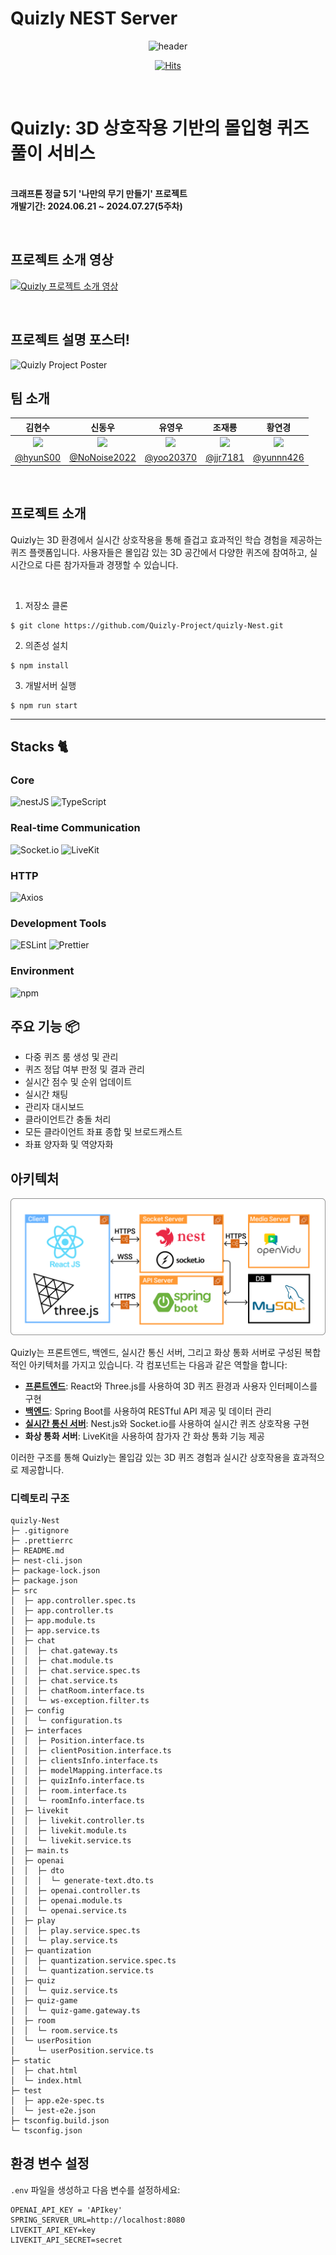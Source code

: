 # Quizly NEST Server

<div align="center">
<!-- <img width="329" alt="Quizly Logo" src="https://github.com/Quizly-Project/.github/raw/main/profile/img/logo.png"> -->
  
![header](https://capsule-render.vercel.app/api?type=waving&color=auto&height=200&section=header&text=Quizly&fontSize=50&animation=twinkling&text-color=black)

[![Hits](https://hits.seeyoufarm.com/api/count/incr/badge.svg?url=https://github.com/Quizly-Project/quizly-Nest&count_bg=%2379C83D&title_bg=%23555555&icon=&icon_color=%23E7E7E7&title=hits&edge_flat=false)](https://hits.seeyoufarm.com)

</div>

<br/>

# Quizly: 3D 상호작용 기반의 몰입형 퀴즈 풀이 서비스

<br> **크래프톤 정글 5기 '나만의 무기 만들기' 프로젝트** <br/>
**개발기간: 2024.06.21 ~ 2024.07.27(5주차)**

<br/>

## 프로젝트 소개 영상

[![Quizly 프로젝트 소개 영상](https://img.youtube.com/vi/YOUR_VIDEO_ID/0.jpg)](https://www.youtube.com/watch?v=YOUR_VIDEO_ID)

<br/>

## 프로젝트 설명 포스터!

<img alt="Quizly Project Poster" src="https://github.com/user-attachments/assets/a4b8ea05-d0f3-4f37-840a-1423b14fc2a3">

<br/>

## 팀 소개

|                           김현수                           |                             신동우                             |                           유영우                            |                           조재룡                           |                           황연경                            |
| :--------------------------------------------------------: | :------------------------------------------------------------: | :---------------------------------------------------------: | :--------------------------------------------------------: | :---------------------------------------------------------: |
| <img width="160px" src="https://github.com/hyunS00.png" /> | <img width="160px" src="https://github.com/NoNoise2022.png" /> | <img width="160px" src="https://github.com/yoo20370.png" /> | <img width="160px" src="https://github.com/jjr7181.png" /> | <img width="160px" src="https://github.com/yunnn426.png" /> |
|           [@hyunS00](https://github.com/hyunS00)           |         [@NoNoise2022](https://github.com/NoNoise2022)         |          [@yoo20370](https://github.com/yoo20370)           |           [@jjr7181](https://github.com/jjr7181)           |          [@yunnn426](https://github.com/yunnn426)           |

<br/>

## 프로젝트 소개

Quizly는 3D 환경에서 실시간 상호작용을 통해 즐겁고 효과적인 학습 경험을 제공하는 퀴즈 플랫폼입니다. 사용자들은 몰입감 있는 3D 공간에서 다양한 퀴즈에 참여하고, 실시간으로 다른 참가자들과 경쟁할 수 있습니다.

<br/>

1. 저장소 클론
```
$ git clone https://github.com/Quizly-Project/quizly-Nest.git
```
2. 의존성 설치
```
$ npm install
```

3. 개발서버 실행
```
$ npm run start
```

---

## Stacks 🐈

### Core
![nestJS](https://img.shields.io/badge/nestJS-CB3837?style=for-the-badge&logo=nestJS&logoColor=white)
![TypeScript](https://img.shields.io/badge/TypeScript-3178C6?style=for-the-badge&logo=typescript&logoColor=white)

### Real-time Communication
![Socket.io](https://img.shields.io/badge/Socket.io-010101?style=for-the-badge&logo=socket.io&logoColor=white)
![LiveKit](https://img.shields.io/badge/LiveKit-2A2A2A?style=for-the-badge&logo=webrtc&logoColor=white)

### HTTP
![Axios](https://img.shields.io/badge/Axios-5A29E4?style=for-the-badge&logo=axios&logoColor=white)

### Development Tools
![ESLint](https://img.shields.io/badge/ESLint-4B32C3?style=for-the-badge&logo=eslint&logoColor=white)
![Prettier](https://img.shields.io/badge/Prettier-F7B93E?style=for-the-badge&logo=prettier&logoColor=black)

### Environment
![npm](https://img.shields.io/badge/npm-CB3837?style=for-the-badge&logo=npm&logoColor=white)


## 주요 기능 📦
- 다중 퀴즈 룸 생성 및 관리
- 퀴즈 정답 여부 판정 및 결과 관리
- 실시간 점수 및 순위 업데이트
- 실시간 채팅
- 관리자 대시보드
- 클라이언트간 충돌 처리
- 모든 클라이언트 좌표 종합 및 브로드캐스트
- 좌표 양자화 및 역양자화

## 아키텍처

<img src="https://github.com/Quizly-Project/.github/raw/main/profile/img/%EC%95%84%ED%82%A4%ED%85%8D%EC%B3%90.png" />

Quizly는 프론트엔드, 백엔드, 실시간 통신 서버, 그리고 화상 통화 서버로 구성된 복합적인 아키텍처를 가지고 있습니다. 각 컴포넌트는 다음과 같은 역할을 합니다:

- **[프론트엔드](https://github.com/Quizly-Project/quizly-frontend)**: React와 Three.js를 사용하여 3D 퀴즈 환경과 사용자 인터페이스를 구현
- **[백엔드](https://github.com/Quizly-Project/quizly-Spring)**: Spring Boot를 사용하여 RESTful API 제공 및 데이터 관리
- **[실시간 통신 서버](https://github.com/Quizly-Project/quizly-Nest)**: Nest.js와 Socket.io를 사용하여 실시간 퀴즈 상호작용 구현
- **화상 통화 서버**: LiveKit을 사용하여 참가자 간 화상 통화 기능 제공

이러한 구조를 통해 Quizly는 몰입감 있는 3D 퀴즈 경험과 실시간 상호작용을 효과적으로 제공합니다.

### 디렉토리 구조
```
quizly-Nest
├─ .gitignore
├─ .prettierrc
├─ README.md
├─ nest-cli.json
├─ package-lock.json
├─ package.json
├─ src
│  ├─ app.controller.spec.ts
│  ├─ app.controller.ts
│  ├─ app.module.ts
│  ├─ app.service.ts
│  ├─ chat
│  │  ├─ chat.gateway.ts
│  │  ├─ chat.module.ts
│  │  ├─ chat.service.spec.ts
│  │  ├─ chat.service.ts
│  │  ├─ chatRoom.interface.ts
│  │  └─ ws-exception.filter.ts
│  ├─ config
│  │  └─ configuration.ts
│  ├─ interfaces
│  │  ├─ Position.interface.ts
│  │  ├─ clientPosition.interface.ts
│  │  ├─ clientsInfo.interface.ts
│  │  ├─ modelMapping.interface.ts
│  │  ├─ quizInfo.interface.ts
│  │  ├─ room.interface.ts
│  │  └─ roomInfo.interface.ts
│  ├─ livekit
│  │  ├─ livekit.controller.ts
│  │  ├─ livekit.module.ts
│  │  └─ livekit.service.ts
│  ├─ main.ts
│  ├─ openai
│  │  ├─ dto
│  │  │  └─ generate-text.dto.ts
│  │  ├─ openai.controller.ts
│  │  ├─ openai.module.ts
│  │  └─ openai.service.ts
│  ├─ play
│  │  ├─ play.service.spec.ts
│  │  └─ play.service.ts
│  ├─ quantization
│  │  ├─ quantization.service.spec.ts
│  │  └─ quantization.service.ts
│  ├─ quiz
│  │  └─ quiz.service.ts
│  ├─ quiz-game
│  │  └─ quiz-game.gateway.ts
│  ├─ room
│  │  └─ room.service.ts
│  └─ userPosition
│     └─ userPosition.service.ts
├─ static
│  ├─ chat.html
│  └─ index.html
├─ test
│  ├─ app.e2e-spec.ts
│  └─ jest-e2e.json
├─ tsconfig.build.json
└─ tsconfig.json
```

## 환경 변수 설정

`.env` 파일을 생성하고 다음 변수를 설정하세요:

```
OPENAI_API_KEY = 'APIkey'
SPRING_SERVER_URL=http://localhost:8080
LIVEKIT_API_KEY=key
LIVEKIT_API_SECRET=secret
```


